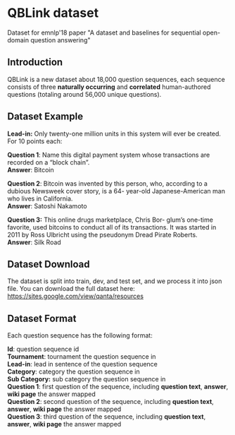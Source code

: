 # QBLink dataset

Dataset for emnlp'18 paper "A dataset and baselines for sequential open-domain question answering"

Introduction
--------

QBLink is a new dataset about 18,000 question sequences, each sequence consists of three **naturally occurring** and **correlated** human-authored questions (totaling around 56,000 unique questions). 

Dataset Example
--------

**Lead-in:** Only twenty-one million units in this system will ever be created. For 10 points each:

**Question 1**: Name this digital payment system whose transactions are recorded on a “block chain”.\
**Answer**: Bitcoin

**Question 2**: Bitcoin was invented by this person, who, according to a dubious Newsweek cover story, is a 64- year-old Japanese-American man who lives in California.\
**Answer**: Satoshi Nakamoto

**Question 3:** This online drugs marketplace, Chris Bor- glum’s one-time favorite, used bitcoins to conduct all of its transactions. It was started in 2011 by Ross Ulbricht using the pseudonym Dread Pirate Roberts.\
**Answer**: Silk Road


Dataset Download
--------

The dataset is split into train, dev, and test set, and we process it into json file. You can download the full dataset here:
https://sites.google.com/view/qanta/resources

Dataset Format
--------

Each question sequence has the following format:

**Id**: question sequence id\
**Tournament**: tournament the question sequence in\
**Lead-in**: lead in sentence of the question sequence\
**Category**: category the question sequence in\
**Sub Category:** sub category the question sequence in\
**Question 1**: first question of the sequence, including **question text**, **answer**, **wiki page** the answer mapped\
**Question 2**: second question of the sequence, including **question text**, **answer**, **wiki page** the answer mapped\
**Question 3**: third question of the sequence, including **question text**, **answer**, **wiki page** the answer mapped


